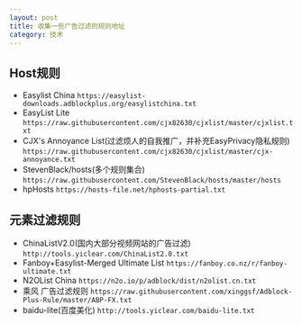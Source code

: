 ```yaml
---
layout: post
title: 收集一些广告过滤的规则地址
category: 技术
---
```


## Host规则
- Easylist China `https://easylist-downloads.adblockplus.org/easylistchina.txt`
- EasyList Lite `https://raw.githubusercontent.com/cjx82630/cjxlist/master/cjxlist.txt`
- CJX's Annoyance List(过滤烦人的自我推广，并补充EasyPrivacy隐私规则) `https://raw.githubusercontent.com/cjx82630/cjxlist/master/cjx-annoyance.txt`
- StevenBlack/hosts(多个规则集合) `https://raw.githubusercontent.com/StevenBlack/hosts/master/hosts`
- hpHosts `https://hosts-file.net/hphosts-partial.txt`
## 元素过滤规则
- ChinaListV2.0(国内大部分视频网站的广告过滤) `http://tools.yiclear.com/ChinaList2.0.txt`
- Fanboy+Easylist-Merged Ultimate List `https://fanboy.co.nz/r/fanboy-ultimate.txt`
- N2OList China `https://n2o.io/p/adblock/dist/n2olist.cn.txt`
- 乘风 广告过滤规则 `https://raw.githubusercontent.com/xinggsf/Adblock-Plus-Rule/master/ABP-FX.txt`
- baidu-lite(百度美化) `http://tools.yiclear.com/baidu-lite.txt`